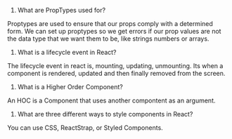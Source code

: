 1.  What are PropTypes used for?

  Proptypes are used to ensure that our props comply with  a determined form. We can set up proptypes so we get errors if our prop values are not the data type that we want them to be, like strings numbers or arrays.

1.  What is a lifecycle event in React?

  The lifecycle event in react is, mounting, updating, unmounting. Its when a component is rendered, updated and then finally removed from the screen.

1.  What is a Higher Order Component?

  An HOC is a Component that uses another compontent as an argument.

1.  What are three different ways to style components 
in React?
  
  You can use CSS, ReactStrap, or Styled Components.